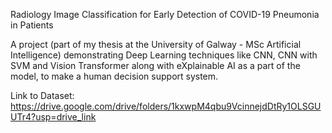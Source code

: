 Radiology Image Classification for Early Detection of COVID-19 Pneumonia in Patients

A project (part of my thesis at the University of Galway - MSc Artificial Intelligence) demonstrating Deep Learning techniques like CNN, CNN with SVM and Vision Transformer along with eXplainable AI as a part of the model, to make a human decision support system.

Link to Dataset: https://drive.google.com/drive/folders/1kxwpM4qbu9VcinnejdDtRy1OLSGUUTr4?usp=drive_link
